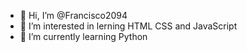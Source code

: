 - 👋 Hi, I’m @Francisco2094
- 👀 I’m interested in lerning HTML CSS and JavaScript
- 🌱 I’m currently learning Python


<!---
Francisco2094/Francisco2094 is a ✨ special ✨ repository because its `README.md` (this file) appears on your GitHub profile.
You can click the Preview link to take a look at your changes.
--->
